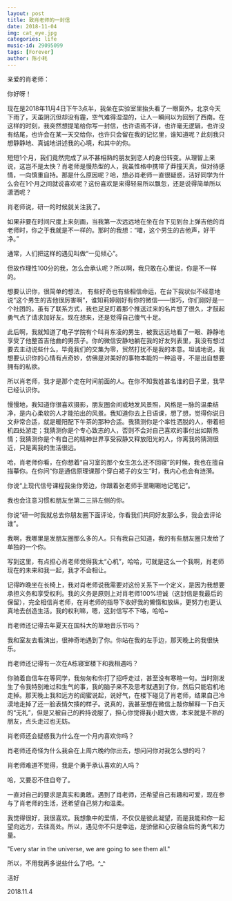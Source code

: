 ```yaml
---
layout: post
title: 致肖老师的一封信
date: 2018-11-04
img: cat_eye.jpg
categories: life
music-id: 29095099
tags: [Forever]
author: 陈小耗
---
```


亲爱的肖老师：

  你好呀！

  现在是2018年11月4日下午3点半，我坐在实验室里抬头看了一眼窗外，北京今天下雨了，天虽阴沉但却没有霾，空气难得湿湿的，让人一瞬间以为回到了西南。在这样的时刻，我突然想提笔给你写一封信，也许语焉不详，也许毫无逻辑，也许没有结尾，也许会在某一天交给你，也许只会留在我的记忆里，谁知道呢？此刻我只想静静地、真诚地讲述我的心境，和其中的你。


  短短1个月，我们竟然完成了从不甚相熟的朋友到恋人的身份转变。从理智上来说，这岂不是太快？肖老师是慢热型的人，我虽性格中携带了莽撞天真，但对待感情，一向慎重自持。那是什么原因呢？哈，想必肖老师一直很疑惑，洁好同学为什么会在1个月之间就说喜欢呢？这份喜欢是来得轻易所以飘忽，还是说得简单所以潇洒呢？



  肖老师说，研一的时候就关注我了。

  如果非要在时间尺度上来刻画，当我第一次远远地在坐在台下见到台上弹吉他的肖老师时，你之于我就是不一样的。那时的我想：“嚯，这个男生的吉他声，好干净。”



  通常，人们把这样的遇见叫做“一见倾心”。


  但故作理性100分的我，怎么会承认呢？所以啊，我只敢在心里说，你是不一样的。


  想要认识你，很简单的想法， 有些好奇也有些相信命运，在台下我状似不经意地说“这个男生的吉他很厉害啊”，谁知莉婷刚好有你的微信——很巧，你们刚好是一个社团的。虽有了联系方式，我也足足盯着那个推送过来的名片想了很久，才鼓起勇气点了请求加好友。现在想来，还是觉得自己傻气十足。


  此后啊，我就知道了电子学院有个叫肖东凌的男生，被我远远地看了一眼、静静地享受了他整首吉他曲的男孩子。你的微信安静地躺在我的好友列表里，我没有想过要去主动说些什么，毕竟我们的交集为零，贸然打扰不是我的本意。坦诚地说，我想要认识你的心情有点奇妙，仿佛是对美好的事物本能的一种追寻，不是出自想要拥有的私欲。


  所以肖老师，我才是那个走在时间前面的人。在你不知我姓甚名谁的日子里，我早已经认识你。



  慢慢地，我知道你很喜欢摄影，朋友圈会间或地发风景照，风格是一脉的温柔结净，是内心柔软的人才能拍出的风景。我知道你去上日语课，想了想，觉得你说日文非常合适，就是暖阳配下午茶的那种合适。我猜测你是个率性洒脱的人，带着相机四处游走；我猜测你是个专心致志的人，否则不会对自己喜欢的事付出如斯热情；我猜测你是个有自己的精神世界享受寂静又释放阳光的人，你离我的猜测很近，只是离我的生活很远。


  哈，肖老师你看，在你想着“自习室的那个女生怎么还不回寝”的时候，我也在擅自描摹你。在你问“你是通信原理课那个穿白裙子的女生”时，我内心也会有涟漪。



  你说“上现代信号课程我坐你旁边，你跟着张老师手里唰唰地记笔记”。

  我也会注意习惯和朋友坐第二三排左侧的你。



  你说“研一时我就总去你朋友圈下面评论，你看我们共同好友那么多，我会去评论谁”。

  我啊，我哪里是发朋友圈那么多的人。只有我自己知道，我的有些朋友圈只发给了单独的一个你。

  

  写到这里，有点担心肖老师觉得我太“心机”，哈哈，可就是这么一个我啊，肖老师现在的未来和我一起，我才不会相让。


  记得昨晚坐在长椅上，我对肖老师说我需要对这份关系下一个定义，是因为我想要承担义务和享受权利。我的义务是原则上对肖老师100%坦诚（这封信是我最后的保留），完全相信肖老师，在肖老师的指导下收好我的懒惰和放纵，更努力也更认真地去创造生活。我的权利嘛，嗯，这封信写不下咯，哈哈~



  肖老师还记得去年夏天在国科大的草地音乐节吗？

  我和室友去看演出，很神奇地遇到了你。你站在我的左手边，那天晚上的我很快乐。



  肖老师还记得有一次在A栋寝室楼下和我相遇吗？

  你骑着自信车在等同学，我匆匆和你打了招呼走过，甚至没有寒暄一句。当时刚发生了令我特别难过和生气的事，我的脑子来不及思考就遇到了你，然后只能宕机地走掉。那天晚上我和远方的闺蜜说起，说好气，在楼下碰见了肖老师，结果自己冷漠地走掉了还一脸表情欠揍的样子。说真的，我甚至想在微信上敲你解释一下白天的“无礼”，但是又被自己的矜持说服了，担心你觉得我小题大做，本来就是不熟的朋友，点头走过也无妨。



  肖老师还会疑惑我为什么在一个月内喜欢你吗？

  肖老师还奇怪为什么我会在上周六晚约你出去，想问问你对我怎么想的吗？

  肖老师难道不觉得，我是个勇于承认喜欢的人吗？



   哈，又要忍不住自夸了。

   一直对自己的要求是真实和勇敢。遇到了肖老师，还希望自己有趣和可爱，现在参与了肖老师的生活，还希望自己努力和温柔。

   我觉得很好，我很喜欢。我想象中的爱情，不仅仅是彼此凝望，而是我能和你一起望向远方，去往高处。所以，遇见你不只是幸运，是骄傲和心安融合后的勇气和力量。



  "Every star in the universe, we are going to see them all."

   所以，不用我再多说些什么了吧。^_^



洁好

2018.11.4
